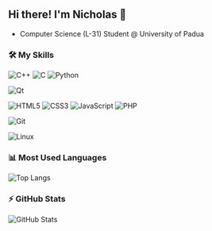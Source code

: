 ## Hi there! I'm Nicholas 👋

- Computer Science (L-31) Student @ University of Padua

### 🛠 My Skills  

![C++](https://img.shields.io/badge/C++-00599C?style=for-the-badge&logo=c%2B%2B&logoColor=white) ![C](https://img.shields.io/badge/C-00599C?style=for-the-badge&logo=c&logoColor=white) ![Python](https://img.shields.io/badge/Python-3776AB?style=for-the-badge&logo=python&logoColor=white) 

![Qt](https://img.shields.io/badge/Qt-41CD52?style=for-the-badge&logo=qt&logoColor=white) 

![HTML5](https://img.shields.io/badge/HTML5-E34F26?style=for-the-badge&logo=html5&logoColor=white)  ![CSS3](https://img.shields.io/badge/CSS3-1572B6?style=for-the-badge&logo=css3&logoColor=white)  ![JavaScript](https://img.shields.io/badge/JavaScript-F7DF1E?style=for-the-badge&logo=javascript&logoColor=black)  ![PHP](https://img.shields.io/badge/PHP-777BB4?style=for-the-badge&logo=php&logoColor=white)  

![Git](https://img.shields.io/badge/Git-F05032?style=for-the-badge&logo=git&logoColor=white)  

![Linux](https://img.shields.io/badge/Linux-FCC624?style=for-the-badge&logo=linux&logoColor=black)   



### 📊 Most Used Languages  
![Top Langs](https://github-readme-stats.vercel.app/api/top-langs/?username=nicmoro31&langs_count=10&cache_seconds=86400&theme=radical&include_orgs=true&count_private=true)

### ⚡ GitHub Stats  
![GitHub Stats](https://github-readme-stats.vercel.app/api?username=nicmoro31&show_icons=true&theme=radical)  
<!--
**nicmoro31/nicmoro31** is a ✨ _special_ ✨ repository because its `README.md` (this file) appears on your GitHub profile.

Here are some ideas to get you started:

- 🔭 I’m currently working on ...
- 🌱 I’m currently learning ...
- 👯 I’m looking to collaborate on ...
- 🤔 I’m looking for help with ...
- 💬 Ask me about ...
- 📫 How to reach me: ...
- 😄 Pronouns: ...
- ⚡ Fun fact: ...
-->
